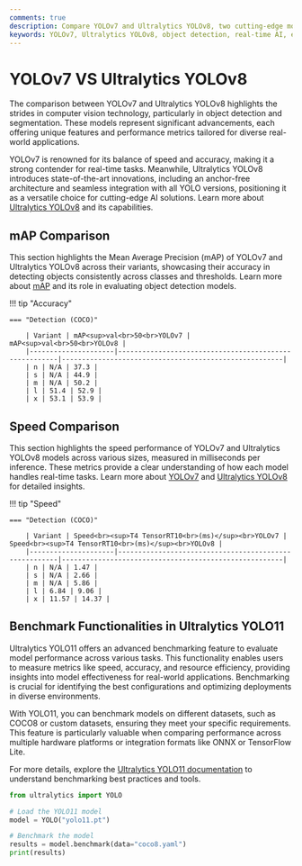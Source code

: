 ```yaml
---
comments: true
description: Compare YOLOv7 and Ultralytics YOLOv8, two cutting-edge models in object detection and real-time AI. Discover their performance in computer vision, edge AI applications, and how they excel in accuracy, speed, and versatility.
keywords: YOLOv7, Ultralytics YOLOv8, object detection, real-time AI, edge AI, computer vision, machine learning, model comparison
---
```


# YOLOv7 VS Ultralytics YOLOv8

The comparison between YOLOv7 and Ultralytics YOLOv8 highlights the strides in computer vision technology, particularly in object detection and segmentation. These models represent significant advancements, each offering unique features and performance metrics tailored for diverse real-world applications.

YOLOv7 is renowned for its balance of speed and accuracy, making it a strong contender for real-time tasks. Meanwhile, Ultralytics YOLOv8 introduces state-of-the-art innovations, including an anchor-free architecture and seamless integration with all YOLO versions, positioning it as a versatile choice for cutting-edge AI solutions. Learn more about [Ultralytics YOLOv8](https://www.ultralytics.com/blog/introducing-ultralytics-yolov8) and its capabilities.

## mAP Comparison

This section highlights the Mean Average Precision (mAP) of YOLOv7 and Ultralytics YOLOv8 across their variants, showcasing their accuracy in detecting objects consistently across classes and thresholds. Learn more about [mAP](https://www.ultralytics.com/glossary/mean-average-precision-map) and its role in evaluating object detection models.

!!! tip "Accuracy"

    === "Detection (COCO)"

    	| Variant | mAP<sup>val<br>50<br>YOLOv7 | mAP<sup>val<br>50<br>YOLOv8 |
    	|---------------------|-------------------------------------------------------|-------------------------------------------------------|
    	| n | N/A | 37.3 |
    	| s | N/A | 44.9 |
    	| m | N/A | 50.2 |
    	| l | 51.4 | 52.9 |
    	| x | 53.1 | 53.9 |


## Speed Comparison

This section highlights the speed performance of YOLOv7 and Ultralytics YOLOv8 models across various sizes, measured in milliseconds per inference. These metrics provide a clear understanding of how each model handles real-time tasks. Learn more about [YOLOv7](https://docs.ultralytics.com/models/yolov7/) and [Ultralytics YOLOv8](https://www.ultralytics.com/blog/object-detection-with-a-pre-trained-ultralytics-yolov8-model) for detailed insights.

!!! tip "Speed"

    === "Detection (COCO)"

    	| Variant | Speed<br><sup>T4 TensorRT10<br>(ms)</sup><br>YOLOv7 | Speed<br><sup>T4 TensorRT10<br>(ms)</sup><br>YOLOv8 |
    	|---------------------|-------------------------------------------------------|-------------------------------------------------------|
    	| n | N/A | 1.47 |
    	| s | N/A | 2.66 |
    	| m | N/A | 5.86 |
    	| l | 6.84 | 9.06 |
    	| x | 11.57 | 14.37 |

## Benchmark Functionalities in Ultralytics YOLO11

Ultralytics YOLO11 offers an advanced benchmarking feature to evaluate model performance across various tasks. This functionality enables users to measure metrics like speed, accuracy, and resource efficiency, providing insights into model effectiveness for real-world applications. Benchmarking is crucial for identifying the best configurations and optimizing deployments in diverse environments.

With YOLO11, you can benchmark models on different datasets, such as COCO8 or custom datasets, ensuring they meet your specific requirements. This feature is particularly valuable when comparing performance across multiple hardware platforms or integration formats like ONNX or TensorFlow Lite.

For more details, explore the [Ultralytics YOLO11 documentation](https://docs.ultralytics.com/guides/) to understand benchmarking best practices and tools.

```python
from ultralytics import YOLO

# Load the YOLO11 model
model = YOLO("yolo11.pt")

# Benchmark the model
results = model.benchmark(data="coco8.yaml")
print(results)
```
